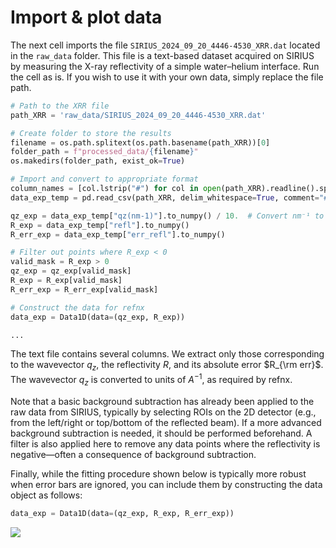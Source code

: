 # Import & plot data

The next cell imports the file `SIRIUS_2024_09_20_4446-4530_XRR.dat` located in the `raw_data` folder. This file is a text-based dataset acquired on SIRIUS by measuring the X-ray reflectivity of a simple water–helium interface. Run the cell as is. If you wish to use it with your own data, simply replace the file path.

```python
# Path to the XRR file
path_XRR = 'raw_data/SIRIUS_2024_09_20_4446-4530_XRR.dat'

# Create folder to store the results
filename = os.path.splitext(os.path.basename(path_XRR))[0]
folder_path = f"processed_data/{filename}"
os.makedirs(folder_path, exist_ok=True)

# Import and convert to appropriate format
column_names = [col.lstrip("#") for col in open(path_XRR).readline().split()]
data_exp_temp = pd.read_csv(path_XRR, delim_whitespace=True, comment="#", names=column_names)

qz_exp = data_exp_temp["qz(nm-1)"].to_numpy() / 10.  # Convert nm⁻¹ to Å⁻¹
R_exp = data_exp_temp["refl"].to_numpy()
R_err_exp = data_exp_temp["err_refl"].to_numpy()

# Filter out points where R_exp < 0
valid_mask = R_exp > 0
qz_exp = qz_exp[valid_mask]
R_exp = R_exp[valid_mask]
R_err_exp = R_err_exp[valid_mask]

# Construct the data for refnx
data_exp = Data1D(data=(qz_exp, R_exp))

...
```

The text file contains several columns. We extract only those corresponding to the wavevector $q_z$, the reflectivity $R$, and its absolute error $R_{\rm err}$. The wavevector $q_z$ is converted to units of $A^{-1}$, as required by refnx.

Note that a basic background subtraction has already been applied to the raw data from SIRIUS, typically by selecting ROIs on the 2D detector (e.g., from the left/right or top/bottom of the reflected beam). If a more advanced background subtraction is needed, it should be performed beforehand. A filter is also applied here to remove any data points where the reflectivity is negative—often a consequence of background subtraction.

Finally, while the fitting procedure shown below is typically more robust when error bars are ignored, you can include them by constructing the data object as follows:

```python
data_exp = Data1D(data=(qz_exp, R_exp, R_err_exp))
```

![](images/import-data-xrr-measurement.png)
